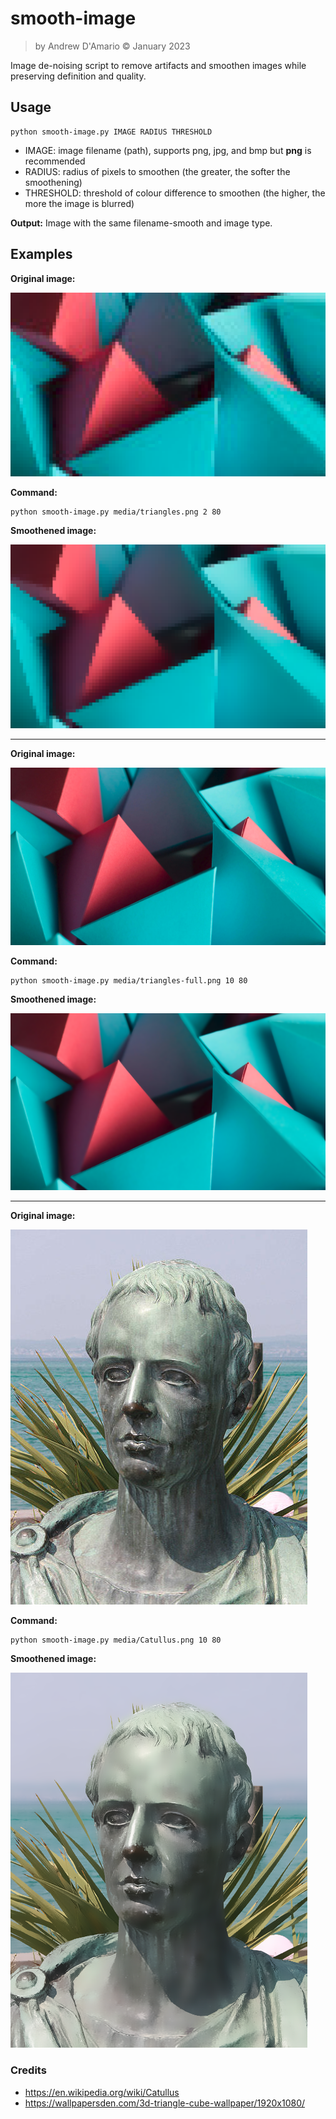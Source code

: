 # smooth-image

> by Andrew D'Amario © January 2023

Image de-noising script to remove artifacts and smoothen images while preserving definition and quality.

## Usage

```shell
python smooth-image.py IMAGE RADIUS THRESHOLD
```

- IMAGE: image filename (path), supports png, jpg, and bmp but **png** is recommended
- RADIUS: radius of pixels to smoothen (the greater, the softer the smoothening)
- THRESHOLD: threshold of colour difference to smoothen (the higher, the more the image is blurred)

**Output:** Image with the same filename-smooth and image type.

## Examples

**Original image:**

![](media/triangles-preview.png)

**Command:**
```shell
python smooth-image.py media/triangles.png 2 80
```
**Smoothened image:**

![](media/triangles-smooth-preview.png)

---

**Original image:**

![](media/triangles-full.png)

**Command:**
```shell
python smooth-image.py media/triangles-full.png 10 80
```
**Smoothened image:**

![](media/triangles-full-smooth.png)

---

**Original image:**

![](media/Catullus.png)

**Command:**
```shell
python smooth-image.py media/Catullus.png 10 80
```
**Smoothened image:**

![](media/Catullus-smooth.png)


### Credits
- https://en.wikipedia.org/wiki/Catullus
- https://wallpapersden.com/3d-triangle-cube-wallpaper/1920x1080/

